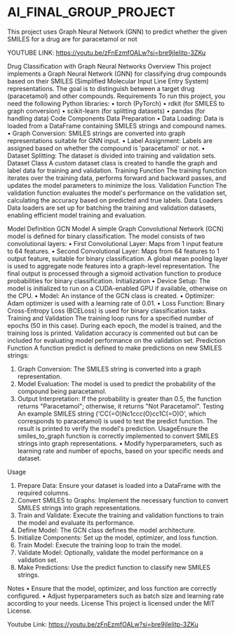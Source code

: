 # AI_FINAL_GROUP_PROJECT
This project uses Graph Neural Network  (GNN) to predict whether the given SMILES for a drug are for paracetamol or not

YOUTUBE LINK: https://youtu.be/zFnEzmfOALw?si=bre9jIeIitp-3ZKu


Drug Classification with Graph Neural Networks
Overview
This project implements a Graph Neural Network (GNN) for classifying drug compounds based on their SMILES (Simplified Molecular Input Line Entry System) representations. The goal is to distinguish between a target drug (paracetamol) and other compounds.
Requirements
To run this project, you need the following Python libraries:
•	torch (PyTorch)
•	rdkit (for SMILES to graph conversion)
•	scikit-learn (for splitting datasets)
•	pandas (for handling data)
Code Components
Data Preparation
•	Data Loading: Data is loaded from a DataFrame containing SMILES strings and compound names.
•	Graph Conversion: SMILES strings are converted into graph representations suitable for GNN input.
•	Label Assignment: Labels are assigned based on whether the compound is 'paracetamol' or not.
•	Dataset Splitting: The dataset is divided into training and validation sets.
Dataset Class
A custom dataset class is created to handle the graph and label data for training and validation.
Training Function
The training function iterates over the training data, performs forward and backward passes, and updates the model parameters to minimize the loss.
Validation Function
The validation function evaluates the model's performance on the validation set, calculating the accuracy based on predicted and true labels.
Data Loaders
Data loaders are set up for batching the training and validation datasets, enabling efficient model training and evaluation.

Model Definition
GCN Model
A simple Graph Convolutional Network (GCN) model is defined for binary classification. The model consists of two convolutional layers:
•	First Convolutional Layer: Maps from 1 input feature to 64 features.
•	Second Convolutional Layer: Maps from 64 features to 1 output feature, suitable for binary classification.
A global mean pooling layer is used to aggregate node features into a graph-level representation. The final output is processed through a sigmoid activation function to produce probabilities for binary classification.
Initialization
•	Device Setup: The model is initialized to run on a CUDA-enabled GPU if available, otherwise on the CPU.
•	Model: An instance of the GCN class is created.
•	Optimizer: Adam optimizer is used with a learning rate of 0.01.
•	Loss Function: Binary Cross-Entropy Loss (BCELoss) is used for binary classification tasks.
Training and Validation
The training loop runs for a specified number of epochs (50 in this case). During each epoch, the model is trained, and the training loss is printed. Validation accuracy is commented out but can be included for evaluating model performance on the validation set.
Prediction Function
A function predict is defined to make predictions on new SMILES strings:
1.	Graph Conversion: The SMILES string is converted into a graph representation.
2.	Model Evaluation: The model is used to predict the probability of the compound being paracetamol.
3.	Output Interpretation: If the probability is greater than 0.5, the function returns "Paracetamol"; otherwise, it returns "Not Paracetamol".
Testing
An example SMILES string ('CC(=O)Nc1ccc(O)cc1C(=O)O', which corresponds to paracetamol) is used to test the predict function. The result is printed to verify the model's prediction.
UsageEnsure the smiles_to_graph function is correctly implemented to convert SMILES strings into graph representations.
•	Modify hyperparameters, such as learning rate and number of epochs, based on your specific needs and dataset.

Usage
1.	Prepare Data: Ensure your dataset is loaded into a DataFrame with the required columns.
2.	Convert SMILES to Graphs: Implement the necessary function to convert SMILES strings into graph representations.
3.	Train and Validate: Execute the training and validation functions to train the model and evaluate its performance.
4.	Define Model: The GCN class defines the model architecture.
5.	Initialize Components: Set up the model, optimizer, and loss function.
6.	Train Model: Execute the training loop to train the model.
7.	Validate Model: Optionally, validate the model performance on a validation set.
8.	Make Predictions: Use the predict function to classify new SMILES strings.

Notes
•	Ensure that the model, optimizer, and loss function are correctly configured.
•	Adjust hyperparameters such as batch size and learning rate according to your needs.
License
This project is licensed under the MIT License. 

Youtube Link: https://youtu.be/zFnEzmfOALw?si=bre9jIeIitp-3ZKu


